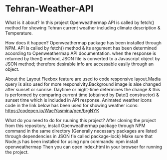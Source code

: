 # Tehran-Weather-API

What is it about?
In this project Openweathermap API is called by fetch() method for showing Tehran current weather including climate description & Temperature.

How does it happen?
Openweathermap package has been installed through NPM. API is called by fetch() method & its argument has been determined acoording to Openweathermap API documentation. when the response is returned by then() method, JSON file is converted to a Javascript object by JSON method; therefore desirable info are accessable easily through an object.

About the Layout
Flexbox feature are used to code responsive layout.Madia query is also used for more responsivity.Background image is alse changed after sunset or sunrise. Daytime or night-time determines the change & this is performed by comparing current time (obtained by Date() constructor) & sunset time which is included in API response.
Animated weather icons code in the link below has been used for showing weather icons:
https://codepen.io/WaelYasmina/pen/brgNYK

What do you need to do for ruuning this project?
After cloning the project from this repository, install Openweathermap package through NPM command in the same directory (Generally necessary packages are listed through dependencies in JSON fle called package-lock) Make sure that Node.js has been installed for using npm commands:
    npm install openweathermap
 Then you can open index.html in your browser for running the project.

